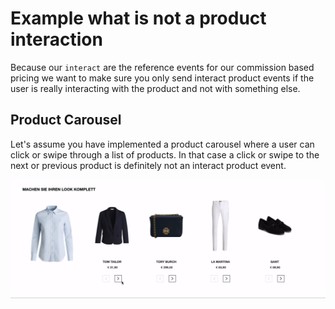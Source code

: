 # Example what is not a product interaction

Because our `interact` are the reference events for our commission based pricing we want to make sure you only send interact product events if the user is really interacting with the product and not with something else.  


## Product Carousel

Let's assume you have implemented a product carousel where a user can click or swipe through a list of products. In that case a click or swipe to the next or previous product is definitely not an interact product event.

![this action must not trigger an interact product event](../../../.gitbook/assets/notinteractproduct.gif)

